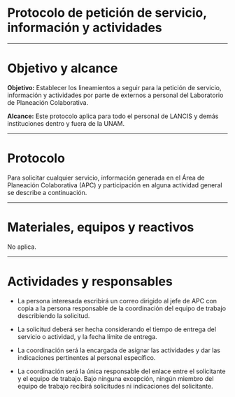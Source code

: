 # Protocolo de petición de servicio, información y actividades

* * *

# Objetivo y alcance

**Objetivo:** Establecer los lineamientos a seguir para la petición de servicio, información y actividades por parte de externos a personal del Laboratorio de Planeación Colaborativa.

**Alcance:** Este protocolo aplica para todo el personal de LANCIS y demás instituciones dentro y fuera de la UNAM.

* * *

# Protocolo

Para solicitar cualquier servicio, información generada en el Área de Planeación Colaborativa (APC) y participación en alguna actividad general se describe a continuación.

* * *
# Materiales, equipos y reactivos
No aplica.

* * *

# Actividades y responsables

*	La persona interesada escribirá un correo dirigido al jefe de APC con copia a la persona responsable de la coordinación del equipo de trabajo describiendo la solicitud.

* La solicitud deberá ser hecha considerando el tiempo de entrega del servicio o actividad, y la fecha límite de entrega.

* La coordinación será la encargada de asignar las actividades y dar las indicaciones pertinentes al personal específico.

* La coordinación será la única responsable del enlace entre el solicitante y el equipo de trabajo. Bajo ninguna excepción, ningún miembro del equipo de trabajo recibirá solicitudes ni indicaciones del solicitante.
